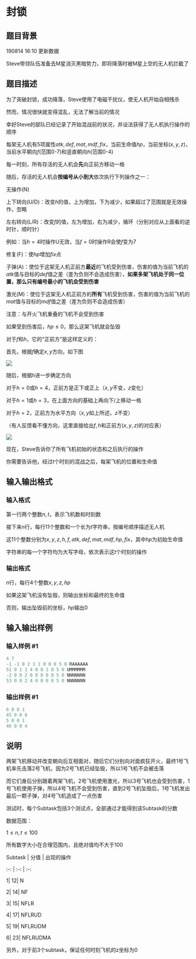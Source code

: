 # 封锁

## 题目背景

190814 16:10 更新数据

Steve带领队伍准备去M星消灭黑暗势力，即将降落时被M星上空的无人机拦截了

## 题目描述

为了突破封锁，成功降落，Steve使用了电磁干扰仪，使无人机开始自相残杀

然而，情况很快就变得混乱，无法了解当前的情况

幸好Steve的部队已经记录了开始混战前的状况，并设法获得了无人机执行操作的顺序

每架无人机有$5$项属性$atk,def,mat,mdf,fix$，当前生命值$hp$，当前坐标$(x,y,z)$，当前水平朝向$f$(范围0-7)和竖直朝向$h$(范围0-4)

每一时刻，所有存活的无人机会**先**向正前方移动一格

随后，存活的无人机会**按编号从小到大**依次执行下列操作之一：

无操作(N)

上下转向(U/D)：改变$h$的值，上为增加，下为减少，如果超过了范围就是无效操作，忽略

左右转向(L/R)：改变$f$的值，左为增加，右为减少，循环（分别对应从上面看的逆时针，顺时针）

例如：当$h=4$时操作U无效，当$f=0$时操作R会使$f$变为$7$

修复(F)：使$hp$增加$fix$点

子弹(A)：使位于这架无人机正前方**最近**的飞机受到伤害，伤害的值为当前飞机的$atk$值与目标的$def$值之差（差为负则不会造成伤害），**如果多架飞机处于同一位置，那么只有编号最小的飞机会受到伤害**

激光(M)：使位于这架无人机正前方的**所有**飞机受到伤害，伤害的值为当前飞机的$mat$值与目标的$mdf$值之差（差为负则不会造成伤害）

注意：与开火飞机重叠的飞机不会受到伤害

如果受到伤害后，$hp\leq 0$，那么这架飞机就会坠毁

对于$f$和$h$，它的“正前方”是这样定义的：

首先，根据$f$确定$x,y$方向，如下图

![](https://cdn.luogu.com.cn/upload/pic/64952.png)

随后，根据$h$进一步确定方向

对于$h=0$或$h=4$，正前方是正下或正上（$x,y$不变，$z$变化）

对于$h=1$或$h=3$，在上面方向的基础上再向下/上移动一格

对于$h=2$，正前方为水平方向（$x,y$如上所述，$z$不变）

（有人反馈看不懂方向，这里直接给出$f,h$和正前方$(x,y,z)$的对应表）

![](https://cdn.luogu.com.cn/upload/pic/71703.png)

现在，Steve告诉你了所有飞机初始的状态和之后执行的操作

你需要告诉他，经过$t$个时刻的混战之后，每架飞机的位置和生命值

## 输入输出格式

### 输入格式

第一行两个整数$n,t$，表示飞机数和时刻数

接下来$n$行，每行$11$个整数和一个长为$t$字符串，按编号顺序描述无人机

这$11$个整数分别为$x,y,z,h,f,atk,def,mat,mdf,hp,fix$，其中$hp$为初始生命值

字符串的每一个字符均为大写字母，依次表示这$t$个时刻的操作

### 输出格式

$n$行，每行$4$个整数$x,y,z,hp$

如果这架飞机没有坠毁，则输出坐标和最终的生命值

否则，输出坠毁前的坐标，$hp$输出0

## 输入输出样例

### 输入样例 #1

```cpp
4 7
-1 -1 0 2 1 1 0 0 0 5 0 RAAAAAA
51 0 1 1 4 0 0 1 0 5 0 UMMMMMM
-2 0 0 2 0 0 0 0 0 5 0 NNNNNNN
53 0 0 2 4 0 0 0 0 5 0 NNNNNNN

```
### 输出样例 #1

```cpp
6 0 0 1
45 0 0 0
5 0 0 1
46 0 0 4

```
## 说明

两架飞机移动并改变朝向后互相面对，随后它们分别向对面疯狂开火，最终1号飞机率先击落2号飞机，因为2号飞机已经坠毁，所以1号飞机不会被击落

而它们身后分别跟着两架飞机，2号飞机使用激光，所以3号飞机也会受到伤害，1号飞机使用子弹，所以4号飞机不会受到伤害，直到2号飞机坠毁后，1号飞机发出最后一颗子弹，对4号飞机造成了一点伤害

测试时，每个Subtask包括3个测试点，全部通过才能得到该Subtask的分数

数据范围：

$1\leq n,t\leq 100$

所有数字大小在合理范围内，且绝对值均不大于$100$

Subtask | 分值 | 出现的操作

:-: | :-: | :-:

1| 12| N

2| 14| NF

3| 15| NFLR

4| 17| NFLRUD

5| 19| NFLRUDM

6| 23| NFLRUDMA

另外，对于前3个subtask，保证任何时刻飞机的z坐标为0

